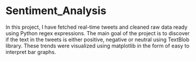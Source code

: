 # Sentiment_Analysis


In this project, I have fetched real-time tweets and cleaned raw data ready using Python regex expressions.
The main goal of the project is to discover if the text in the tweets is either positive, negative or neutral using TextBlob library.
These trends were visualized using matplotlib in the form of easy to interpret bar graphs.
